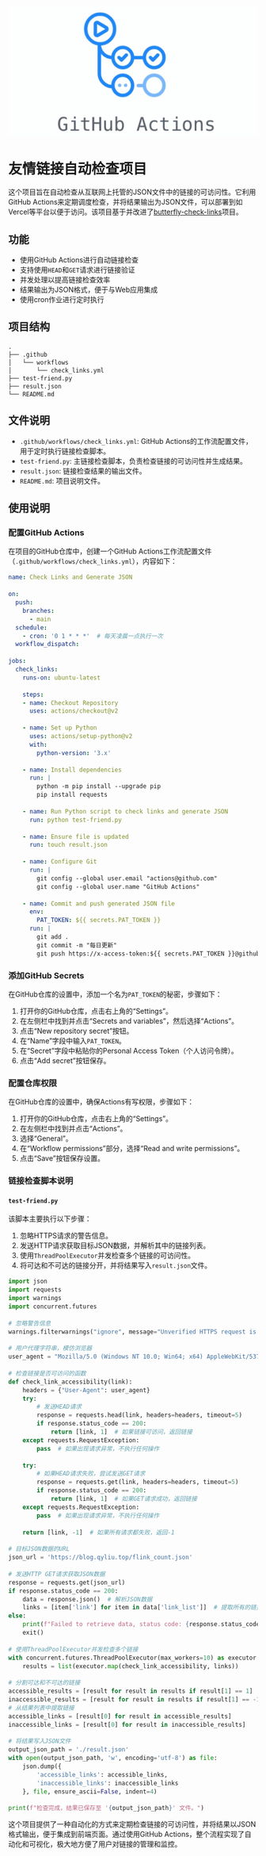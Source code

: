 ![](/images/cover.png)

# 友情链接自动检查项目

这个项目旨在自动检查从互联网上托管的JSON文件中的链接的可访问性。它利用GitHub Actions来定期调度检查，并将结果输出为JSON文件，可以部署到如Vercel等平台以便于访问。该项目基于并改进了[butterfly-check-links](https://github.com/shangskr/butterfly-check-links.git)项目。

## 功能

- 使用GitHub Actions进行自动链接检查
- 支持使用`HEAD`和`GET`请求进行链接验证
- 并发处理以提高链接检查效率
- 结果输出为JSON格式，便于与Web应用集成
- 使用cron作业进行定时执行

## 项目结构

```plaintext
.
├── .github
│   └── workflows
│       └── check_links.yml
├── test-friend.py
├── result.json
└── README.md
```

## 文件说明

- `.github/workflows/check_links.yml`: GitHub Actions的工作流配置文件，用于定时执行链接检查脚本。
- `test-friend.py`: 主链接检查脚本，负责检查链接的可访问性并生成结果。
- `result.json`: 链接检查结果的输出文件。
- `README.md`: 项目说明文件。

## 使用说明

### 配置GitHub Actions

在项目的GitHub仓库中，创建一个GitHub Actions工作流配置文件（`.github/workflows/check_links.yml`），内容如下：

```yaml
name: Check Links and Generate JSON

on:
  push:
    branches:
      - main
  schedule:
    - cron: '0 1 * * *'  # 每天凌晨一点执行一次
  workflow_dispatch:

jobs:
  check_links:
    runs-on: ubuntu-latest

    steps:
    - name: Checkout Repository
      uses: actions/checkout@v2

    - name: Set up Python
      uses: actions/setup-python@v2
      with:
        python-version: '3.x'

    - name: Install dependencies
      run: |
        python -m pip install --upgrade pip
        pip install requests

    - name: Run Python script to check links and generate JSON
      run: python test-friend.py

    - name: Ensure file is updated
      run: touch result.json

    - name: Configure Git
      run: |
        git config --global user.email "actions@github.com"
        git config --global user.name "GitHub Actions"

    - name: Commit and push generated JSON file
      env:
        PAT_TOKEN: ${{ secrets.PAT_TOKEN }}
      run: |
        git add .
        git commit -m "每日更新"
        git push https://x-access-token:${{ secrets.PAT_TOKEN }}@github.com/${{ github.repository }}.git main

```

### 添加GitHub Secrets

在GitHub仓库的设置中，添加一个名为`PAT_TOKEN`的秘密，步骤如下：

1. 打开你的GitHub仓库，点击右上角的“Settings”。
2. 在左侧栏中找到并点击“Secrets and variables”，然后选择“Actions”。
3. 点击“New repository secret”按钮。
4. 在“Name”字段中输入`PAT_TOKEN`。
5. 在“Secret”字段中粘贴你的Personal Access Token（个人访问令牌）。
6. 点击“Add secret”按钮保存。

### 配置仓库权限

在GitHub仓库的设置中，确保Actions有写权限，步骤如下：

1. 打开你的GitHub仓库，点击右上角的“Settings”。
2. 在左侧栏中找到并点击“Actions”。
3. 选择“General”。
4. 在“Workflow permissions”部分，选择“Read and write permissions”。
5. 点击“Save”按钮保存设置。

### 链接检查脚本说明

#### `test-friend.py`

该脚本主要执行以下步骤：

1. 忽略HTTPS请求的警告信息。
2. 发送HTTP请求获取目标JSON数据，并解析其中的链接列表。
3. 使用`ThreadPoolExecutor`并发检查多个链接的可访问性。
4. 将可达和不可达的链接分开，并将结果写入`result.json`文件。

```python
import json
import requests
import warnings
import concurrent.futures

# 忽略警告信息
warnings.filterwarnings("ignore", message="Unverified HTTPS request is being made.*")

# 用户代理字符串，模仿浏览器
user_agent = "Mozilla/5.0 (Windows NT 10.0; Win64; x64) AppleWebKit/537.36 (KHTML, like Gecko) Chrome/58.0.3029.110 Safari/537.36"

# 检查链接是否可访问的函数
def check_link_accessibility(link):
    headers = {"User-Agent": user_agent}
    try:
        # 发送HEAD请求
        response = requests.head(link, headers=headers, timeout=5)
        if response.status_code == 200:
            return [link, 1]  # 如果链接可访问，返回链接
    except requests.RequestException:
        pass  # 如果出现请求异常，不执行任何操作
    
    try:
        # 如果HEAD请求失败，尝试发送GET请求
        response = requests.get(link, headers=headers, timeout=5)
        if response.status_code == 200:
            return [link, 1]  # 如果GET请求成功，返回链接
    except requests.RequestException:
        pass  # 如果出现请求异常，不执行任何操作
    
    return [link, -1]  # 如果所有请求都失败，返回-1

# 目标JSON数据的URL
json_url = 'https://blog.qyliu.top/flink_count.json'

# 发送HTTP GET请求获取JSON数据
response = requests.get(json_url)
if response.status_code == 200:
    data = response.json()  # 解析JSON数据
    links = [item['link'] for item in data['link_list']]  # 提取所有的链接
else:
    print(f"Failed to retrieve data, status code: {response.status_code}")
    exit()

# 使用ThreadPoolExecutor并发检查多个链接
with concurrent.futures.ThreadPoolExecutor(max_workers=10) as executor:
    results = list(executor.map(check_link_accessibility, links))

# 分割可达和不可达的链接
accessible_results = [result for result in results if result[1] == 1]
inaccessible_results = [result for result in results if result[1] == -1]
# 从结果列表中提取链接
accessible_links = [result[0] for result in accessible_results]
inaccessible_links = [result[0] for result in inaccessible_results]

# 将结果写入JSON文件
output_json_path = './result.json'
with open(output_json_path, 'w', encoding='utf-8') as file:
    json.dump({
        'accessible_links': accessible_links,
        'inaccessible_links': inaccessible_links
    }, file, ensure_ascii=False, indent=4)

print(f"检查完成，结果已保存至 '{output_json_path}' 文件。")
```

这个项目提供了一种自动化的方式来定期检查链接的可访问性，并将结果以JSON格式输出，便于集成到前端页面。通过使用GitHub Actions，整个流程实现了自动化和可视化，极大地方便了用户对链接的管理和监控。